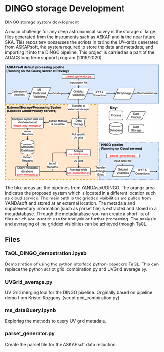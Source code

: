 # DINGO storage Development
DINGO storage system development

A major challenge for any deep astronomical survey is the storage of large files generated from the instruments such as ASKAP and in the near future SKA.  This repository possesses the scripts in taking the UV-grids generated from ASKAPsoft, the system required to store the data and metadata, and importing it into the DINGO pipeline.  This project is carried as a part of the ADACS long term support program (2019/2020).

![Schematic](DINGO_flowchart_Scripts2.png)

The blue areas are the pipelines from YANDAsoft/DINGO.  The orange area indicates the proposed system which is located in a different location such as cloud service.  The main path is the gridded visibilities are pulled from YANDAsoft and stored at an external location.  The metadata and supplementary information (such as parset file) is extracted and stored in a metadatabase.  Through the metadatabase you can create a short list of files which you want to use for analysis or further processing.  The analysis and averaging of the gridded visiblities can be achieved through TaQL.

## Files

### TaQL_DINGO_demostration.ipynb
Demostration of using the python interface python-casacore TaQL.  This can replace the python script grid_combination.py and UVGrid_average.py.

### UVGrid_average.py 	
UV Grid merging tool for the DINGO pipeline. Originally based on pipeline demo from Kristof Rozgonyi (script grid_combination.py).

### ms_dataQuery.ipynb 
Exploring the methods to query UV grid metadata.

### parset_generator.py
Create the parset file for the ASKAPsoft data reduction.
